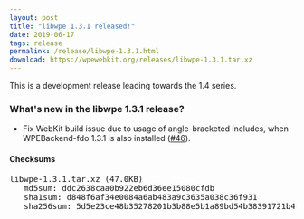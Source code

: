 ```yaml
---
layout: post
title: "libwpe 1.3.1 released!"
date: 2019-06-17
tags: release
permalink: /release/libwpe-1.3.1.html
download: https://wpewebkit.org/releases/libwpe-1.3.1.tar.xz
---
```


This is a development release leading towards the 1.4 series.

### What's new in the libwpe 1.3.1 release?

- Fix WebKit build issue due to usage of angle-bracketed includes, when WPEBackend-fdo 1.3.1 is also installed ([#46](https://github.com/WebPlatformForEmbedded/libwpe/pull/46)).

#### Checksums

<pre>
libwpe-1.3.1.tar.xz (47.0KB)
   md5sum: ddc2638caa0b922eb6d36ee15080cfdb
   sha1sum: d848f6af34e0084a6ab483a9c3635a038c36f931
   sha256sum: 5d5e23ce48b35278201b3b88e5b1a89bd54b38391721b4e74ce472c3905df8b0
</pre>
